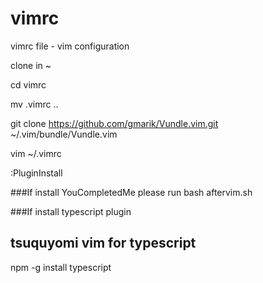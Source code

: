 # vimrc
vimrc file - vim configuration

clone in ~

cd vimrc

mv .vimrc ..

git clone https://github.com/gmarik/Vundle.vim.git ~/.vim/bundle/Vundle.vim

vim ~/.vimrc

:PluginInstall

###If install YouCompletedMe please run
bash aftervim.sh

###If install typescript plugin
## tsuquyomi vim for typescript
npm -g install typescript

